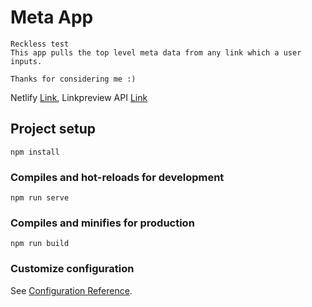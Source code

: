 # Meta App
```
Reckless test
This app pulls the top level meta data from any link which a user inputs.

Thanks for considering me :)
```
Netlify [Link](https://majestic-banoffee-31d9d5.netlify.app),
Linkpreview API [Link](https://www.linkpreview.net/)

## Project setup
```
npm install
```

### Compiles and hot-reloads for development
```
npm run serve
```

### Compiles and minifies for production
```
npm run build
```

### Customize configuration
See [Configuration Reference](https://cli.vuejs.org/config/).
